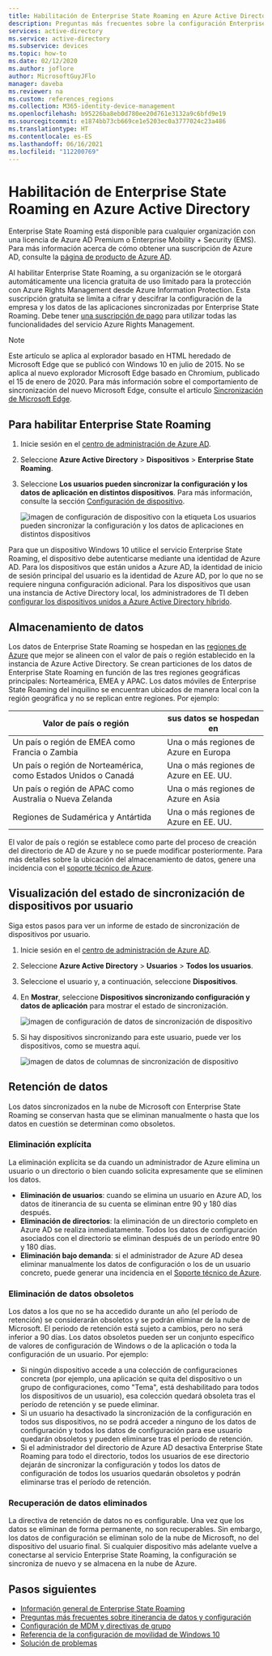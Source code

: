 ```yaml
---
title: Habilitación de Enterprise State Roaming en Azure Active Directory
description: Preguntas más frecuentes sobre la configuración Enterprise State Roaming en dispositivos de Windows.
services: active-directory
ms.service: active-directory
ms.subservice: devices
ms.topic: how-to
ms.date: 02/12/2020
ms.author: joflore
author: MicrosoftGuyJFlo
manager: daveba
ms.reviewer: na
ms.custom: references_regions
ms.collection: M365-identity-device-management
ms.openlocfilehash: b95226ba8eb0d780ee20d761e3132a9c6bfd9e19
ms.sourcegitcommit: e1874bb73cb669ce1e5203ec0a3777024c23a486
ms.translationtype: HT
ms.contentlocale: es-ES
ms.lasthandoff: 06/16/2021
ms.locfileid: "112200769"
---
```

# <a name="enable-enterprise-state-roaming-in-azure-active-directory"></a>Habilitación de Enterprise State Roaming en Azure Active Directory

Enterprise State Roaming está disponible para cualquier organización con una licencia de Azure AD Premium o Enterprise Mobility + Security (EMS). Para más información acerca de cómo obtener una suscripción de Azure AD, consulte la [página de producto de Azure AD](https://azure.microsoft.com/services/active-directory).

Al habilitar Enterprise State Roaming, a su organización se le otorgará automáticamente una licencia gratuita de uso limitado para la protección con Azure Rights Management desde Azure Information Protection. Esta suscripción gratuita se limita a cifrar y descifrar la configuración de la empresa y los datos de las aplicaciones sincronizadas por Enterprise State Roaming. Debe tener [una suscripción de pago](https://azure.microsoft.com/services/information-protection/) para utilizar todas las funcionalidades del servicio Azure Rights Management.

> [!NOTE]
> Este artículo se aplica al explorador basado en HTML heredado de Microsoft Edge que se publicó con Windows 10 en julio de 2015. No se aplica al nuevo explorador Microsoft Edge basado en Chromium, publicado el 15 de enero de 2020. Para más información sobre el comportamiento de sincronización del nuevo Microsoft Edge, consulte el artículo [Sincronización de Microsoft Edge](/deployedge/microsoft-edge-enterprise-sync).

## <a name="to-enable-enterprise-state-roaming"></a>Para habilitar Enterprise State Roaming

1. Inicie sesión en el [centro de administración de Azure AD](https://aad.portal.azure.com/).
1. Seleccione **Azure Active Directory** > **Dispositivos** > **Enterprise State Roaming**.
1. Seleccione **Los usuarios pueden sincronizar la configuración y los datos de aplicación en distintos dispositivos**. Para más información, consulte la sección [Configuración de dispositivo](./device-management-azure-portal.md).
  
   ![imagen de configuración de dispositivo con la etiqueta Los usuarios pueden sincronizar la configuración y los datos de aplicaciones en distintos dispositivos](./media/enterprise-state-roaming-enable/device-settings.png)
  
Para que un dispositivo Windows 10 utilice el servicio Enterprise State Roaming, el dispositivo debe autenticarse mediante una identidad de Azure AD. Para los dispositivos que están unidos a Azure AD, la identidad de inicio de sesión principal del usuario es la identidad de Azure AD, por lo que no se requiere ninguna configuración adicional. Para los dispositivos que usan una instancia de Active Directory local, los administradores de TI deben [configurar los dispositivos unidos a Azure Active Directory híbrido](./hybrid-azuread-join-plan.md). 

## <a name="data-storage"></a>Almacenamiento de datos

Los datos de Enterprise State Roaming se hospedan en las [regiones de Azure](https://azure.microsoft.com/regions/) que mejor se alineen con el valor de país o región establecido en la instancia de Azure Active Directory. Se crean particiones de los datos de Enterprise State Roaming en función de las tres regiones geográficas principales: Norteamérica, EMEA y APAC. Los datos móviles de Enterprise State Roaming del inquilino se encuentran ubicados de manera local con la región geográfica y no se replican entre regiones.  Por ejemplo:

| Valor de país o región | sus datos se hospedan en |
| -------------------- | ------------------------ |
| Un país o región de EMEA como Francia o Zambia | Una o más regiones de Azure en Europa |
| Un país o región de Norteamérica, como Estados Unidos o Canadá | Una o más regiones de Azure en EE. UU. |
| Un país o región de APAC como Australia o Nueva Zelanda | Una o más regiones de Azure en Asia |
| Regiones de Sudamérica y Antártida | Una o más regiones de Azure en EE. UU. |

El valor de país o región se establece como parte del proceso de creación del directorio de AD de Azure y no se puede modificar posteriormente. Para más detalles sobre la ubicación del almacenamiento de datos, genere una incidencia con el [soporte técnico de Azure](https://azure.microsoft.com/support/options/).

## <a name="view-per-user-device-sync-status"></a>Visualización del estado de sincronización de dispositivos por usuario

Siga estos pasos para ver un informe de estado de sincronización de dispositivos por usuario.

1. Inicie sesión en el [centro de administración de Azure AD](https://aad.portal.azure.com/).
1. Seleccione **Azure Active Directory** > **Usuarios** > **Todos los usuarios**.
1. Seleccione el usuario y, a continuación, seleccione **Dispositivos**.
1. En **Mostrar**, seleccione **Dispositivos sincronizando configuración y datos de aplicación** para mostrar el estado de sincronización.
  
   ![imagen de configuración de datos de sincronización de dispositivo](./media/enterprise-state-roaming-enable/sync-status.png)
  
1. Si hay dispositivos sincronizando para este usuario, puede ver los dispositivos, como se muestra aquí.
  
   ![imagen de datos de columnas de sincronización de dispositivo](./media/enterprise-state-roaming-enable/device-status-row.png)

## <a name="data-retention"></a>Retención de datos

Los datos sincronizados en la nube de Microsoft con Enterprise State Roaming se conservan hasta que se eliminan manualmente o hasta que los datos en cuestión se determinan como obsoletos. 

### <a name="explicit-deletion"></a>Eliminación explícita

La eliminación explícita se da cuando un administrador de Azure elimina un usuario o un directorio o bien cuando solicita expresamente que se eliminen los datos.

* **Eliminación de usuarios**: cuando se elimina un usuario en Azure AD, los datos de itinerancia de su cuenta se eliminan entre 90 y 180 días después. 
* **Eliminación de directorios**: la eliminación de un directorio completo en Azure AD se realiza inmediatamente. Todos los datos de configuración asociados con el directorio se eliminan después de un período entre 90 y 180 días. 
* **Eliminación bajo demanda**: si el administrador de Azure AD desea eliminar manualmente los datos de configuración o los de un usuario concreto, puede generar una incidencia en el [Soporte técnico de Azure](https://azure.microsoft.com/support/). 

### <a name="stale-data-deletion"></a>Eliminación de datos obsoletos

Los datos a los que no se ha accedido durante un año (el período de retención) se considerarán obsoletos y se podrán eliminar de la nube de Microsoft. El periodo de retención está sujeto a cambios, pero no será inferior a 90 días. Los datos obsoletos pueden ser un conjunto específico de valores de configuración de Windows o de la aplicación o toda la configuración de un usuario. Por ejemplo:

* Si ningún dispositivo accede a una colección de configuraciones concreta (por ejemplo, una aplicación se quita del dispositivo o un grupo de configuraciones, como "Tema", está deshabilitado para todos los dispositivos de un usuario), esa colección quedará obsoleta tras el período de retención y se puede eliminar. 
* Si un usuario ha desactivado la sincronización de la configuración en todos sus dispositivos, no se podrá acceder a ninguno de los datos de configuración y todos los datos de configuración para ese usuario quedarán obsoletos y pueden eliminarse tras el período de retención. 
* Si el administrador del directorio de Azure AD desactiva Enterprise State Roaming para todo el directorio, todos los usuarios de ese directorio dejarán de sincronizar la configuración y todos los datos de configuración de todos los usuarios quedarán obsoletos y podrán eliminarse tras el período de retención. 

### <a name="deleted-data-recovery"></a>Recuperación de datos eliminados

La directiva de retención de datos no es configurable. Una vez que los datos se eliminan de forma permanente, no son recuperables. Sin embargo, los datos de configuración se eliminan solo de la nube de Microsoft, no del dispositivo del usuario final. Si cualquier dispositivo más adelante vuelve a conectarse al servicio Enterprise State Roaming, la configuración se sincroniza de nuevo y se almacena en la nube de Azure.

## <a name="next-steps"></a>Pasos siguientes

* [Información general de Enterprise State Roaming](enterprise-state-roaming-overview.md)
* [Preguntas más frecuentes sobre itinerancia de datos y configuración](enterprise-state-roaming-faqs.yml)
* [Configuración de MDM y directivas de grupo](enterprise-state-roaming-group-policy-settings.md)
* [Referencia de la configuración de movilidad de Windows 10](enterprise-state-roaming-windows-settings-reference.md)
* [Solución de problemas](enterprise-state-roaming-troubleshooting.md)

